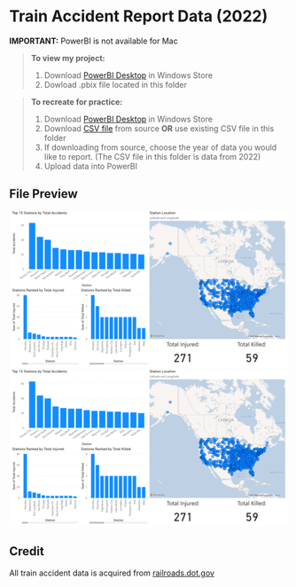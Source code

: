 # Train Accident Report Data (2022)

**IMPORTANT:** PowerBI is not available for Mac


> **To view my project:**
> 1. Download [PowerBI Desktop](https://aka.ms/pbidesktopstore) in Windows Store
> 2. Dowload .pbix file located in this folder


> **To recreate for practice:**
> 1. Download [PowerBI Desktop](https://aka.ms/pbidesktopstore) in Windows Store
> 2. Download [CSV file](https://railroads.dot.gov/accident-and-incident-reporting/overview-reports/accident-data-reported-railroads) from source **OR** use existing CSV file in this folder
> 3. If downloading from source, choose the year of data you would like to report. (The CSV file in this folder is data from 2022)
> 4. Upload data into PowerBI

## File Preview
![](etc/Stations.png)
![](etc/Stations.png)

## Credit

All train accident data is acquired from [railroads.dot.gov](https://railroads.dot.gov/safety-data/accident-and-incident-reporting/train-accident-reports/train-accident-reports)

